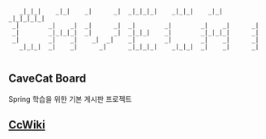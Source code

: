 ```
                                                                           
   _|_|_|    _|_|    _|      _|  _|_|_|_|    _|_|_|    _|_|    _|_|_|_|_|  
 _|        _|    _|  _|      _|  _|        _|        _|    _|      _|      
 _|        _|_|_|_|  _|      _|  _|_|_|    _|        _|_|_|_|      _|      
 _|        _|    _|    _|  _|    _|        _|        _|    _|      _|      
   _|_|_|  _|    _|      _|      _|_|_|_|    _|_|_|  _|    _|      _|      
                                                                           
```


## CaveCat Board
Spring 학습을 위한 기본 게시판 프로젝트

## [CcWiki](https://github.com/serivires/CcWiki)

